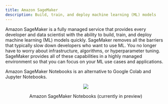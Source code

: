 ```yaml
---
title: Amazon SageMaker
description: Build, train, and deploy machine learning (ML) models
---
```




Amazon SageMaker is a fully managed service that provides every developer and data scientist with the ability to build, train, and deploy machine learning (ML) models quickly. SageMaker removes all the barriers that typically slow down developers who want to use ML. You no longer have to worry about infrastructure, algorithms, or hyperparameter tuning. SageMaker provides all of these capabilities in a highly managed environment so that you can focus on your ML use cases and applications.


Amazon SageMaker Notebooks is an alternative to Google Colab and Jupyter Notebooks.

<div>
<div align="center"><img src="https://d2908q01vomqb2.cloudfront.net/da4b9237bacccdf19c0760cab7aec4a8359010b0/2019/12/01/Rhinestone-SageMaker-Studio-Page-2-v2.png" /></div>
<div><p align="center">Amazon SageMaker Notebooks (currently in preview)</p></div>
</div>